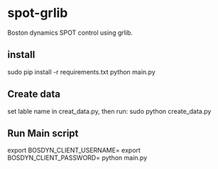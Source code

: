 # spot-grlib
Boston dynamics SPOT control using grlib.


## install
sudo pip install -r requirements.txt
python main.py
## Create data
set lable name in creat_data.py, then run:
sudo python create_data.py

## Run Main script
export BOSDYN_CLIENT_USERNAME=<user>
export BOSDYN_CLIENT_PASSWORD=<password> 
python main.py
